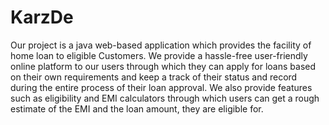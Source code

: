 # KarzDe

Our project is a java web-based application which provides the facility of home
loan to eligible Customers. 
We provide a hassle-free user-friendly online platform to our users through which they can apply for loans based on their own requirements and keep a track of their status and record during the entire process of their loan approval. 
We also provide features such as eligibility and EMI calculators through which users can get a rough estimate of the EMI and the loan amount, they are eligible for.
